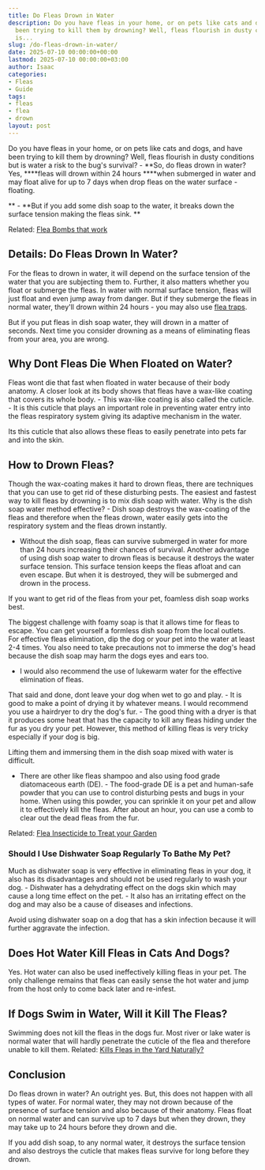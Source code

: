 ```yaml
---
title: Do Fleas Drown in Water
description: Do you have fleas in your home, or on pets like cats and dogs, and have
  been trying to kill them by drowning? Well, fleas flourish in dusty conditions but
  is...
slug: /do-fleas-drown-in-water/
date: 2025-07-10 00:00:00+00:00
lastmod: 2025-07-10 00:00:00+03:00
author: Isaac
categories:
- Fleas
- Guide
tags:
- fleas
- flea
- drown
layout: post
---
```

Do you have fleas in your home, or on pets like cats and dogs, and have been trying to kill them by drowning? Well, fleas flourish in dusty conditions but is water a risk to the bug's survival? - **So, do fleas drown in water? Yes, ****fleas will drown within 24 hours ****when submerged in water and may float alive for up to 7 days when drop fleas on the water surface - floating.

** - **But if you add some dish soap to the water, it breaks down the surface tension making the fleas sink. **

Related: [Flea Bombs that work](https://pestpolicy.com/best-fogger-for-fleas/)

##  Details: Do Fleas Drown In Water?

For the fleas to drown in water, it will depend on the surface tension of the water that you are subjecting them to. Further, it also matters whether you float or submerge the fleas. In water with normal surface tension, fleas will just float and even jump away from danger. But if they submerge the fleas in normal water, they'll drown within 24 hours - you may also use [flea traps](https://pestpolicy.com/best-flea-trap/).

But if you put fleas in dish soap water, they will drown in a matter of seconds. Next time you consider drowning as a means of eliminating fleas from your area, you are wrong.

##  **Why Dont Fleas Die When Floated on Water?**

Fleas wont die that fast when floated in water because of their body anatomy. A closer look at its body shows that fleas have a wax-like coating that covers its whole body. - This wax-like coating is also called the cuticle. - It is this cuticle that plays an important role in preventing water entry into the fleas respiratory system giving its adaptive mechanism in the water.

Its this cuticle that also allows these fleas to easily penetrate into pets far and into the skin.

##  **How to Drown Fleas?**

Though the wax-coating makes it hard to drown fleas, there are techniques that you can use to get rid of these disturbing pests. The easiest and fastest way to kill fleas by drowning is to mix dish soap with water. Why is the dish soap water method effective? - Dish soap destroys the wax-coating of the fleas and therefore when the fleas drown, water easily gets into the respiratory system and the fleas drown instantly.

- Without the dish soap, fleas can survive submerged in water for more than 24 hours increasing their chances of survival. Another advantage of using dish soap water to drown fleas is because it destroys the water surface tension. This surface tension keeps the fleas afloat and can even escape. But when it is destroyed, they will be submerged and drown in the process.

If you want to get rid of the fleas from your pet, foamless dish soap works best.

The biggest challenge with foamy soap is that it allows time for fleas to escape. You can get yourself a formless dish soap from the local outlets. For effective fleas elimination, dip the dog or your pet into the water at least 2-4 times. You also need to take precautions not to immerse the dog's head because the dish soap may harm the dogs eyes and ears too.

- I would also recommend the use of lukewarm water for the effective elimination of fleas.

That said and done, dont leave your dog when wet to go and play. - It is good to make a point of drying it by whatever means. I would recommend you use a hairdryer to dry the dog's fur. - The good thing with a dryer is that it produces some heat that has the capacity to kill any fleas hiding under the fur as you dry your pet. However, this method of killing fleas is very tricky especially if your dog is big.

Lifting them and immersing them in the dish soap mixed with water is difficult.

- There are other like fleas shampoo and also using food grade diatomaceous earth (DE). - The food-grade DE is a pet and human-safe powder that you can use to control disturbing pests and bugs in your home. When using this powder, you can sprinkle it on your pet and allow it to effectively kill the fleas. After about an hour, you can use a comb to clear out the dead fleas from the fur.

Related: [Flea Insecticide to Treat your Garden](https://pestpolicy.com/best-flea-spray-for-yard/)

###  **Should I Use Dishwater Soap Regularly To Bathe My Pet?**

Much as dishwater soap is very effective in eliminating fleas in your dog, it also has its disadvantages and should not be used regularly to wash your dog. - Dishwater has a dehydrating effect on the dogs skin which may cause a long time effect on the pet. - It also has an irritating effect on the dog and may also be a cause of diseases and infections.

Avoid using dishwater soap on a dog that has a skin infection because it will further aggravate the infection.

##  **Does Hot Water Kill Fleas in Cats And Dogs?**

Yes. Hot water can also be used ineffectively killing fleas in your pet. The only challenge remains that fleas can easily sense the hot water and jump from the host only to come back later and re-infest.

##  **If Dogs Swim in Water, Will it Kill The Fleas?**

Swimming does not kill the fleas in the dogs fur. Most river or lake water is normal water that will hardly penetrate the cuticle of the flea and therefore unable to kill them. Related: [Kills Fleas in the Yard Naturally? ](https://pestpolicy.com/what-kills-fleas-in-the-yard-naturally/)

##  Conclusion

Do fleas drown in water? An outright yes. But, this does not happen with all types of water. For normal water, they may not drown because of the presence of surface tension and also because of their anatomy. Fleas float on normal water and can survive up to 7 days but when they drown, they may take up to 24 hours before they drown and die.

If you add dish soap, to any normal water, it destroys the surface tension and also destroys the cuticle that makes fleas survive for long before they drown.

